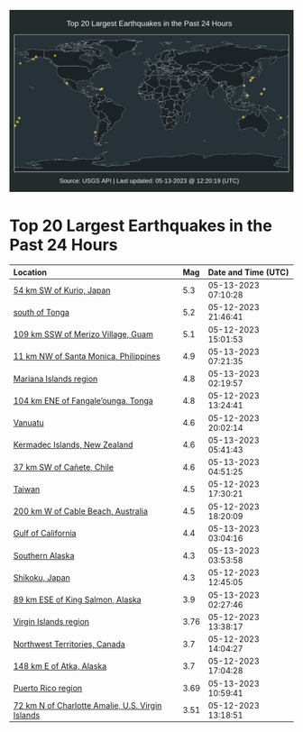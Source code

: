 ![Map](./map.png)

# Top 20 Largest Earthquakes in the Past 24 Hours

| Location | Mag | Date and Time (UTC) |
|:---|:---|:---|
| [54 km SW of Kurio, Japan](https://earthquake.usgs.gov/earthquakes/eventpage/us6000kbn7) | 5.3 | 05-13-2023 07:10:28 |
| [south of Tonga](https://earthquake.usgs.gov/earthquakes/eventpage/us6000kbke) | 5.2 | 05-12-2023 21:46:41 |
| [109 km SSW of Merizo Village, Guam](https://earthquake.usgs.gov/earthquakes/eventpage/us6000kbgr) | 5.1 | 05-12-2023 15:01:53 |
| [11 km NW of Santa Monica, Philippines](https://earthquake.usgs.gov/earthquakes/eventpage/us6000kbna) | 4.9 | 05-13-2023 07:21:35 |
| [Mariana Islands region](https://earthquake.usgs.gov/earthquakes/eventpage/us6000kblx) | 4.8 | 05-13-2023 02:19:57 |
| [104 km ENE of Fangale’ounga, Tonga](https://earthquake.usgs.gov/earthquakes/eventpage/us6000kbfa) | 4.8 | 05-12-2023 13:24:41 |
| [Vanuatu](https://earthquake.usgs.gov/earthquakes/eventpage/us6000kbj8) | 4.6 | 05-12-2023 20:02:14 |
| [Kermadec Islands, New Zealand](https://earthquake.usgs.gov/earthquakes/eventpage/us6000kbmp) | 4.6 | 05-13-2023 05:41:43 |
| [37 km SW of Cañete, Chile](https://earthquake.usgs.gov/earthquakes/eventpage/us6000kbmg) | 4.6 | 05-13-2023 04:51:25 |
| [Taiwan](https://earthquake.usgs.gov/earthquakes/eventpage/us6000kbi2) | 4.5 | 05-12-2023 17:30:21 |
| [200 km W of Cable Beach, Australia](https://earthquake.usgs.gov/earthquakes/eventpage/us6000kbib) | 4.5 | 05-12-2023 18:20:09 |
| [Gulf of California](https://earthquake.usgs.gov/earthquakes/eventpage/us6000kbm0) | 4.4 | 05-13-2023 03:04:16 |
| [Southern Alaska](https://earthquake.usgs.gov/earthquakes/eventpage/ak023640kxsy) | 4.3 | 05-13-2023 03:53:58 |
| [Shikoku, Japan](https://earthquake.usgs.gov/earthquakes/eventpage/us6000kbe3) | 4.3 | 05-12-2023 12:45:05 |
| [89 km ESE of King Salmon, Alaska](https://earthquake.usgs.gov/earthquakes/eventpage/ak02363ztwab) | 3.9 | 05-13-2023 02:27:46 |
| [Virgin Islands region](https://earthquake.usgs.gov/earthquakes/eventpage/pr2023132002) | 3.76 | 05-12-2023 13:38:17 |
| [Northwest Territories, Canada](https://earthquake.usgs.gov/earthquakes/eventpage/us6000kbg9) | 3.7 | 05-12-2023 14:04:27 |
| [148 km E of Atka, Alaska](https://earthquake.usgs.gov/earthquakes/eventpage/us6000kbi9) | 3.7 | 05-12-2023 17:04:28 |
| [Puerto Rico region](https://earthquake.usgs.gov/earthquakes/eventpage/pr2023133000) | 3.69 | 05-13-2023 10:59:41 |
| [72 km N of Charlotte Amalie, U.S. Virgin Islands](https://earthquake.usgs.gov/earthquakes/eventpage/pr2023132001) | 3.51 | 05-12-2023 13:18:51 |
